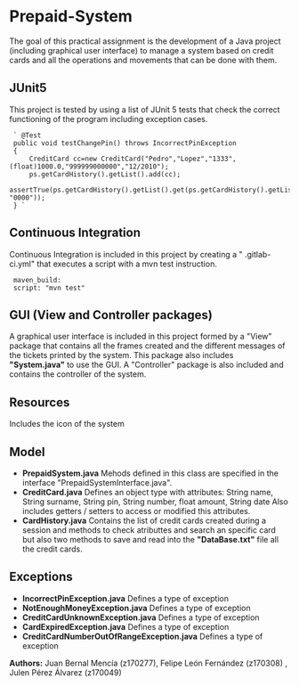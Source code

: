 # Prepaid-System

The  goal  of  this  practical  assignment  is  the  development  of  a  Java  project  (including  graphical  user interface) 
to manage a system based on credit cards and all the operations and movements that can be done with them.

## JUnit5
This project is tested by using a list of JUnit 5 tests that check the correct functioning of the program including exception cases.

     ` @Test 
     public void testChangePin() throws IncorrectPinException 
     { 
    	 CreditCard cc=new CreditCard("Pedro","Lopez","1333",(float)1000.0,"999999000000","12/2010"); 
    	 ps.getCardHistory().getList().add(cc); 
    	 assertTrue(ps.getCardHistory().getList().get(ps.getCardHistory().getList().size()-1).changePIN("1333", "0000")); 
     } `

## Continuous Integration
Continuous Integration is included in this project by creating  a " .gitlab-ci.yml" that executes a script with a mvn test 
instruction.

     maven_build:
     script: "mvn test" 

## GUI (View and Controller packages)
A graphical user interface is included in this project formed by a "View" package that contains all the frames created 
and the different messages of the tickets printed by the system. 
This package also includes **"System.java"** to use the GUI.
A "Controller" package is also included and contains the controller of the system.

## Resources
Includes the icon of the system

## Model 

- **PrepaidSystem.java**
Mehods defined in this class are specified in the interface "PrepaidSystemInterface.java".
- **CreditCard.java**
Defines an object type with attributes: String name, String surname, String pin, String number, float amount, String date
Also includes getters / setters to access or modified this attributes.
- **CardHistory.java**
Contains the list of credit cards created during a session and methods to check atributtes and search an specific card but also
two methods to save and read into the **"DataBase.txt"** file all the credit cards.

## Exceptions
- **IncorrectPinException.java**
Defines a type of exception
- **NotEnoughMoneyException.java**
Defines a type of exception
- **CreditCardUnknownException.java**
Defines a type of exception
- **CardExpiredException.java**
Defines a type of exception
- **CreditCardNumberOutOfRangeException.java**
Defines a type of exception

**Authors:**
Juan Bernal Mencía (z170277),  Felipe León Fernández (z170308) , Julen Pérez Álvarez (z170049)